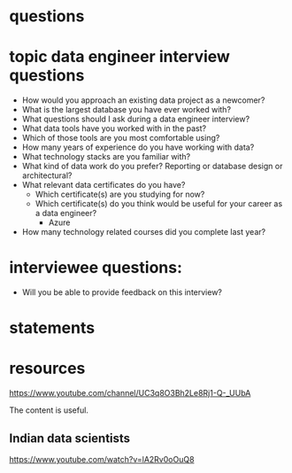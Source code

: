 # questions

# topic data engineer interview questions
- How would you approach an existing data project as a newcomer?
- What is the largest database you have ever worked with?
- What questions should I ask during a data engineer interview?
- What data tools have you worked with in the past?
- Which of those tools are you most comfortable using?
- How many years of experience do you have working with data?
- What technology stacks are you familiar with?
- What kind of data work do you prefer? Reporting or database design or architectural?
- What relevant data certificates do you have?
  - Which certificate(s) are you studying for now?
  - Which certificate(s) do you think would be useful for your career as a data engineer?
    - Azure
- How many technology related courses did you complete last year?
  
# interviewee questions: 
- Will you be able to provide feedback on this interview?


# statements

# resources
https://www.youtube.com/channel/UC3q8O3Bh2Le8Rj1-Q-_UUbA

The content is useful.

## Indian data scientists
https://www.youtube.com/watch?v=lA2Rv0oOuQ8

